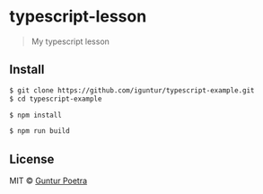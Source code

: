 # typescript-lesson

> My typescript lesson

## Install

```bash
$ git clone https://github.com/iguntur/typescript-example.git
$ cd typescript-example
```

```js
$ npm install
```

```bash
$ npm run build
```


## License

MIT © [Guntur Poetra](http://guntur.starmediateknik.com)
